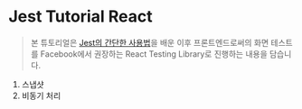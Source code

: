 # Jest Tutorial React

> 본 튜토리얼은 [Jest의 간단한 사용법](https://github.com/WebchemistGenn/Jest_Tutorial)을 배운 이후 프론트엔드로써의 화면 테스트를 Facebook에서 권장하는 React Testing Library로 진행하는 내용을 담습니다.

1. 스냅샷
2. 비동기 처리
